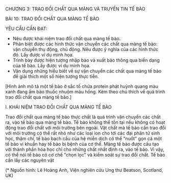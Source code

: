 CHƯƠNG 3: TRAO ĐỔI CHẤT QUA MÀNG VÀ TRUYỀN TIN TẾ BÀO

BÀI 10: TRAO ĐỔI CHẤT QUA MÀNG TẾ BÀO

YÊU CẦU CẦN ĐẠT:
- Nêu được khái niệm trao đổi chất qua màng tế bào.
- Phân biệt được các hình thức vận chuyển các chất qua màng tế bào: vận chuyển thụ động, chủ động. Nêu được ý nghĩa của các hình thức đó. Lấy được ví dụ minh họa.
- Trình bày được hiện tượng nhập bào và xuất bào thông qua biến dạng của tế bào. Lấy được ví dụ minh họa.
- Vận dụng những hiểu biết về sự vận chuyển các chất qua màng tế bào để giải thích một số hiện tượng thực tiễn.

[Hình ảnh mô tả một tế bào ở sắc tố chứa protein phát huỳnh quang màu xanh đang ấm bào thuốc nhuộm màu hồng. Kèm theo chú thích về quá trình trao đổi chất qua màng tế bào.]

I. KHÁI NIỆM TRAO ĐỔI CHẤT QUA MÀNG TẾ BÀO

Trao đổi chất qua màng tế bào thực chất là quá trình vận chuyển các chất ra, vào tế bào qua màng tế bào. Tế bào không thể tồn tại nếu không có hoạt động trao đổi chất với môi trường bên ngoài. Vật chất mà tế bào cần trao đổi với môi trường có thể rất nhỏ như các loại ion cho tới các đại phân tử sinh học, thậm chí, tế bào bạch cầu của hệ miễn dịch có thể "nuốt" gọn cả một tế bào vi khuẩn hay tế bào bị bệnh của cơ thể. Màng tế bào được cấu tạo với thành phần hóa học chỉ cho những chất nhất định ra, vào tế bào. Vì vậy, có thể nói tế bào có cơ chế "chọn lọc" và kiểm soát sự trao đổi chất. Tế bào cần lấy các nguyên vật

(* Nguồn hình: Lê Hoàng Anh, Viện nghiên cứu Ung thư Beatson, Scotland, UK)